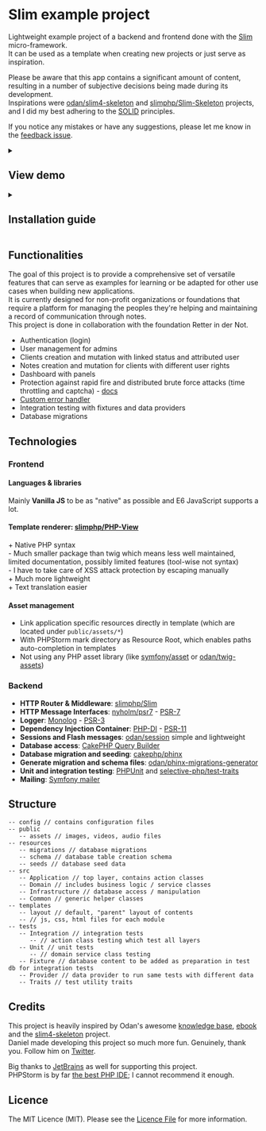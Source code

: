 # Slim example project

Lightweight example project of a backend and frontend done with the [Slim](https://www.slimframework.com/)
micro-framework.  
It can be used as a template when creating new projects or just serve as inspiration.

Please be aware that this app contains a significant amount of content, resulting in a number of 
subjective decisions being made during its development.   
Inspirations were [odan/slim4-skeleton](https://odan.github.io/slim4-skeleton/) 
and [slimphp/Slim-Skeleton](https://github.com/slimphp/Slim-Skeleton) projects, and I did my 
best adhering to the
[SOLID](https://www.digitalocean.com/community/conceptual-articles/s-o-l-i-d-the-first-five-principles-of-object-oriented-design)
principles. 

If you notice any mistakes or have any suggestions, please let me know in the 
[feedback issue](https://github.com/samuelgfeller/slim-example-project/issues/1).

<details>
  <summary><h2>View demo</h2></summary>

Link: [demo.slim-example-project.samuel-gfeller.ch](https://demo.slim-example-project.samuel-gfeller.ch)  
Usernames: admin@admin.com, managing@advisor.com, advisor@user.com, newcomer@user.com  
Password: 12345678  
The database is reset every 30 minutes.

</details>

<details>
  <summary><h2>Installation guide</h2></summary>

In order to install and run this project, you need to have PHP, Composer, and a MariaDB or MySQL server 
installed and running on your machine.

### 1. Create project  

Navigate to the directory you want to create the project in and run 
the following command, replacing `[project-name]` with the desired name for your project:
```bash
composer create-project samuelgfeller/slim-example-project [project-name]
```
This will create a new directory with the specified name and install all necessary dependencies.

Alternatively, you can use GitHub's 
[Use this template](https://docs.github.com/en/repositories/creating-and-managing-repositories/creating-a-repository-from-a-template)
feature to quickly create a repository with the code of this project. 
Checkout this repository in your preferred IDE before proceeding.

### 2. Set up the database
After opening the project in your IDE, rename the file `config/env.example.php` to `env.php` 
and fill in your database credentials.  

Then, create your database and update the `config/env.dev.php` file with the name of your 
database, like this:
```php
$settings['db']['database'] = 'my_database_name';
```
After that, create a separate test database and update the `config/env.test.php` file with its
name. The name must contain the word "test" as a safety measure to prevent accidentally truncating 
the development database:
```php
$settings['db']['database'] = 'my_database_name_test';
```

### 3. Run migrations
Open the terminal in the project's root directory and run the following command to create the necessary 
tables for the project:
```bash
composer migrate
```

### 4. Insert data
You can choose to insert only the minimal amount of data required for the app to function, or also 
include some dummy example data.

To insert both minimal and dummy data, run:
```bash
composer seed
```

To insert only the minimal data, run:
```bash
composer seed:minimal
```

### 5. Update GitHub workflows

**Deployment**   
If you are not planning on 
deploying your app at this time, delete or comment out the contents of the 
`.github/workflows/master.yml` file.  
  
To deploy your app, update the `.github/workflows/master.yml` file according to your needs and 
add your server's credentials to GitHub's 
[Actions secrets](https://docs.github.com/en/actions/security-guides/encrypted-secrets).

**Build testing**   
To run the project's tests automatically when pushing, update the 
`.github/workflows/develop.yml` file.   
**Replace the matrix value "test-database" `slim_example_project_test` with the name of 
your test database** as specified in `config/env.test.php`.
If you are not using SonarCloud, remove the "SonarCloud Scan" step from the workflow.

### Done!
That's it! Your project should now be fully set up and ready to use.  
You can serve it locally by running `php -S localhost:8080 -t public/` in the project's root 
directory and share it on a version control such as GitHub. 

</details>


## Functionalities
The goal of this project is to provide a comprehensive set of versatile features that can 
serve as examples for learning or be adapted for other use cases when building new 
applications.   
It is currently designed for non-profit organizations or foundations that require a 
platform for managing the peoples they're helping and maintaining a record of communication 
through notes.  
This project is done in collaboration with the foundation Retter in der Not.

* Authentication (login)
* User management for admins
* Clients creation and mutation with linked status and attributed user
* Notes creation and mutation for clients with different user rights
* Dashboard with panels
* Protection against rapid fire and distributed brute force attacks (time throttling and
  captcha) - [docs](https://github.com/samuelgfeller/slim-example-project/blob/master/docs/security-concept.md)
* [Custom error handler](https://github.com/samuelgfeller/slim-example-project/blob/master/docs/error-handling.md)
* Integration testing with fixtures and data providers 
* Database migrations

## Technologies

### Frontend

#### Languages & libraries

Mainly **Vanilla JS** to be as "native" as possible and E6 JavaScript supports a lot.

#### Template renderer: **[slimphp/PHP-View](https://github.com/slimphp/PHP-View)**

\+ Native PHP syntax  
\- Much smaller package than twig which means less well maintained, limited documentation, possibly limited features 
(tool-wise not syntax)    
\- I have to take care of XSS attack protection by escaping manually  
\+ Much more lightweight  
\+ Text translation easier  
 

#### Asset management

* Link application specific resources directly in template (which are located under `public/assets/*`)
* With PHPStorm mark directory as Resource Root, which enables paths auto-completion in templates
* Not using any PHP asset library (like [symfony/asset](https://github.com/symfony/asset)
  or [odan/twig-assets](https://github.com/odan/twig-assets))

### Backend
* **HTTP Router & Middleware**: [slimphp/Slim](https://github.com/slimphp/Slim)
* **HTTP Message Interfaces**: [nyholm/psr7](https://github.com/Nyholm/psr7) - [PSR-7](https://www.php-fig.org/psr/psr-7/)
* **Logger**: [Monolog](https://github.com/Seldaek/monolog) - [PSR-3](https://www.php-fig.org/psr/psr-3/)
* **Dependency Injection Container**: [PHP-DI](https://github.com/PHP-DI/PHP-DI) -
[PSR-11](https://www.php-fig.org/psr/psr-11/)
* **Sessions and Flash messages**: [odan/session](https://github.com/odan/session) simple and lightweight
* **Database access**: [CakePHP Query Builder](https://book.cakephp.org/4/en/orm/query-builder.html)
* **Database migration and seeding**: [cakephp/phinx](https://github.com/cakephp/phinx)
* **Generate migration and schema files**: [odan/phinx-migrations-generator](https://github.com/odan/phinx-migrations-generator)
* **Unit and integration testing**: [PHPUnit](https://github.com/sebastianbergmann/phpunit) 
and [selective-php/test-traits](https://github.com/selective-php/test-traits)
* **Mailing**: [Symfony mailer](https://symfony.com/doc/current/mailer.html)

## Structure

```
-- config // contains configuration files
-- public
   -- assets // images, videos, audio files
-- resources
   -- migrations // database migrations
   -- schema // database table creation schema
   -- seeds // database seed data
-- src
   -- Application // top layer, contains action classes
   -- Domain // includes business logic / service classes
   -- Infrastructure // database access / manipulation
   -- Common // generic helper classes 
-- templates
   -- layout // default, "parent" layout of contents
   -- // js, css, html files for each module 
-- tests
   -- Integration // integration tests
      -- // action class testing which test all layers
   -- Unit // unit tests
      -- // domain service class testing
   -- Fixture // database content to be added as preparation in test db for integration tests
   -- Provider // data provider to run same tests with different data
   -- Traits // test utility traits  
```

## Credits

This project is heavily inspired by Odan's awesome 
[knowledge base](https://odan.github.io/), 
[ebook](https://odan.github.io/2022/07/02/slim4-ebook-online.html)
and the [slim4-skeleton](https://odan.github.io/slim4-skeleton/) project.  
Daniel made developing this project so much more fun. Genuinely, thank you. 
Follow him on [Twitter](https://twitter.com/dopitz).

Big thanks to [JetBrains](https://jb.gg/OpenSource) as well for supporting this project.  
PHPStorm is by far [the best PHP IDE](https://www.cloudways.com/blog/top-ide-and-code-editors-php-development/);
I cannot recommend it enough. 

## Licence

The MIT Licence (MIT). Please
see the [Licence File](https://github.com/samuelgfeller/slim-example-project/blob/master/LICENCE.txt) 
for more information.